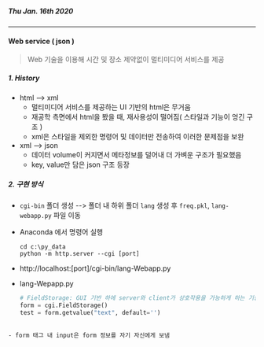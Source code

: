 ##### Thu Jan. 16th 2020

---



#### Web service ( json )

> Web 기술을 이용해 시간 및 장소 제약없이 멀티미디어 서비스를 제공



##### 1. History

- html --> xml
  - 멀티미디어 서비스를 제공하는 UI 기반의 html은 무거움
  - 재공학 측면에서 html을 봤을 때, 재사용성이 떨어짐( 스타일과 기능이 엉긴 구조 )
  - xml은 스타일을 제외한 명령어 및 데이터만 전송하여 이러한 문제점을 보완
- xml --> json
  - 데이터 volume이 커지면서 메타정보를 덜어내 더 가벼운 구조가 필요했음
  - key, value만 담은 json 구조 등장



##### 2. 구현 방식

- `cgi-bin` 폴더 생성 --> 폴더 내 하위 폴더 `lang` 생성 후 `freq.pkl`, `lang-webapp.py` 파일 이동

- Anaconda 에서 명령어 실행

  ```
  cd c:\py_data
  python -m http.server --cgi [port]
  ```

  

- http://localhost:[port]/cgi-bin/lang-Webapp.py

- lang-Wepapp.py

  ```python
  # FieldStorage: GUI 기반 하에 server와 client가 상호작용을 가능하게 하는 기능들을 갖춘 함수
  form = cgi.FieldStorage()
  test = form.getvalue("text", default='')
  
```
  
- form 태그 내 input은 form 정보를 자기 자신에게 보냄